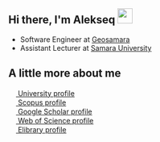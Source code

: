 ## Hi there, I'm Alekseq <img src="https://media.giphy.com/media/WUlplcMpOCEmTGBtBW/giphy.gif" width="30"> 
</em></p>



* Software Engineer at [Geosamara](https://samis.geosamara.ru/)  
* Assistant Lecturer at [Samara University](https://ssau.ru/english)  

## A little more about me

[<img src= "https://ssau.ru/favicon.ico" width = 15>  University profile](https://ssau.ru/english/staff/335824546-maksimov-aleksei-i/publ)  
[<img src= "https://upload.wikimedia.org/wikipedia/commons/c/ce/Scopus_favicon.png" width = 15>  Scopus profile](https://www.scopus.com/authid/detail.uri?origin=resultslist&authorId=57203680652)  
[<img src= "https://scholar.google.com/favicon.ico" width = 15>  Google Scholar profile](https://scholar.google.com/citations?user=bU9kmXgAAAAJ&hl=ru)  
[<img src= "https://access.clarivate.com/favicon.ico" width = 15>  Web of Science profile](https://www.webofscience.com/wos/author/record/1479245)  
[<img src= "https://www.elibrary.ru/favicon.ico" width = 15>  Elibrary profile](https://www.elibrary.ru/author_items.asp?authorid=1015349)  

